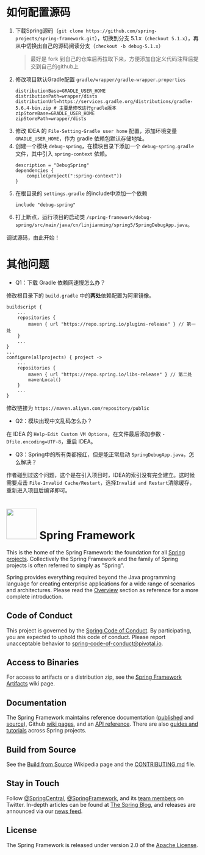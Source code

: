# 如何配置源码

1. 下载Spring源码（`git clone https://github.com/spring-projects/spring-framework.git`），切换到分支 5.1.x（`checkout 5.1.x`），再从中切换出自己的源码阅读分支（`checkout -b debug-5.1.x`）
    > 最好是 fork 到自己的仓库后再拉取下来，方便添加自定义代码注释后提交到自己的github上
2. 修改项目默认Gradle配置 `gradle/wrapper/gradle-wrapper.properties`
    ```properties
    distributionBase=GRADLE_USER_HOME
    distributionPath=wrapper/dists
    distributionUrl=https://services.gradle.org/distributions/gradle-5.6.4-bin.zip # 主要是修改这行gradle版本
    zipStoreBase=GRADLE_USER_HOME
    zipStorePath=wrapper/dists
    ```
3. 修改 IDEA 的 `File-Setting-Gradle user home` 配置，添加环境变量 `GRADLE_USER_HOME`，作为 gradle 依赖包默认存储地址。
4. 创建一个模块 `debug-spring`，在模块目录下添加一个 `debug-spring.gradle` 文件，其中引入 `spring-context` 依赖。
    ```
    description = "DebugSpring"
    dependencies {
    	compile(project(":spring-context"))
    }
    ```
5. 在根目录的 `settings.gradle` 的include中添加一个依赖
    ```
    include "debug-spring"
    ```
6. 打上断点，运行项目的启动类 `/spring-framework/debug-spring/src/main/java/cn/linjianming/spring5/SpringDebugApp.java`。

调试源码，由此开始！

# 其他问题

- Q1：下载 Gradle 依赖网速慢怎么办？

修改根目录下的 `build.gradle` 中的**两处**依赖配置为阿里镜像。
```
buildscript {
    ...
	repositories {
		maven { url "https://repo.spring.io/plugins-release" } // 第一处
	}
    ...
}
...
configure(allprojects) { project ->
    ...
    repositories {
		maven { url "https://repo.spring.io/libs-release" } // 第二处
		mavenLocal()
	}
    ...
}
```
修改链接为 
`https://maven.aliyun.com/repository/public`

- Q2：模块出现中文乱码怎么办？

在 IDEA 的 `Help-Edit Custom VM Options`，在文件最后添加参数 `-Dfile.encoding=UTF-8`，重启 IDEA。

- Q3：Spring中的所有类都报红，但是能正常启动 `SpringDebugApp.java`，怎么解决？

作者碰到过这个问题，这个是在引入项目时，IDEA的索引没有完全建立。这时候需要点击 `File-Invalid Cache/Restart`，选择`Invalid and Restart`清除缓存，重新进入项目后编译即可。


# <img src="src/docs/asciidoc/images/spring-framework.png" width="80" height="80"> Spring Framework

This is the home of the Spring Framework: the foundation for all [Spring projects](https://spring.io/projects). Collectively the Spring Framework and the family of Spring projects is often referred to simply as "Spring". 

Spring provides everything required beyond the Java programming language for creating enterprise applications for a wide range of scenarios and architectures. Please read the [Overview](https://docs.spring.io/spring/docs/current/spring-framework-reference/overview.html#spring-introduction) section as reference for a more complete introduction.

## Code of Conduct

This project is governed by the [Spring Code of Conduct](CODE_OF_CONDUCT.adoc). By participating, you are expected to uphold this code of conduct. Please report unacceptable behavior to spring-code-of-conduct@pivotal.io.

## Access to Binaries

For access to artifacts or a distribution zip, see the [Spring Framework Artifacts](https://github.com/spring-projects/spring-framework/wiki/Spring-Framework-Artifacts) wiki page.

## Documentation

The Spring Framework maintains reference documentation ([published](https://docs.spring.io/spring-framework/docs/current/spring-framework-reference/) and [source](src/docs/asciidoc)), Github [wiki pages](https://github.com/spring-projects/spring-framework/wiki), and an
[API reference](https://docs.spring.io/spring-framework/docs/current/javadoc-api/). There are also [guides and tutorials](https://spring.io/guides) across Spring projects.

## Build from Source

See the [Build from Source](https://github.com/spring-projects/spring-framework/wiki/Build-from-Source) Wikipedia page and the [CONTRIBUTING.md](CONTRIBUTING.md) file.

## Stay in Touch

Follow [@SpringCentral](https://twitter.com/springcentral), [@SpringFramework](https://twitter.com/springframework), and its [team members](https://twitter.com/springframework/lists/team/members) on Twitter. In-depth articles can be found at [The Spring Blog](https://spring.io/blog/), and releases are announced via our [news feed](https://spring.io/blog/category/news).

## License

The Spring Framework is released under version 2.0 of the [Apache License](https://www.apache.org/licenses/LICENSE-2.0).
